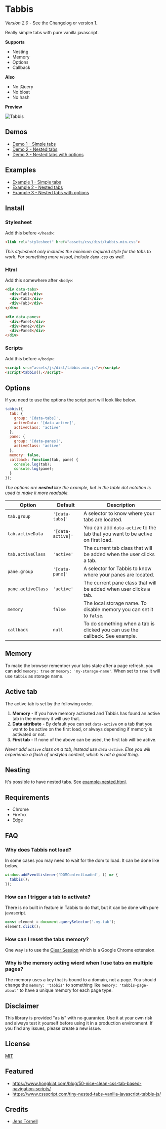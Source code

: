 # Tabbis

*Version 2.0* - See the [Changelog](CHANGELOG.md) or [version 1](old).

Really simple tabs with pure vanilla javascript.

**Supports**

- Nesting
- Memory
- Options
- Callback

**Also**

- No jQuery
- No bloat
- No hash

**Preview**

![Tabbis](screenshot.png)

## Demos

- [Demo 1 - Simple tabs](https://csspoo.com/tabbis/example-simple.html)
- [Demo 2 - Nested tabs](https://csspoo.com/tabbis/example-nested.html)
- [Demo 3 - Nested tabs with options](https://csspoo.com/tabbis/example-nested-with-options.html)

## Examples

- [Example 1 - Simple tabs](example-simple.html)
- [Example 2 - Nested tabs](example-nested.html)
- [Example 3 - Nested tabs with options](example-nested-with-options.html)

## Install

### Stylesheet

Add this before `</head>`:

```html
<link rel="stylesheet" href="assets/css/dist/tabbis.min.css">
```

*This stylesheet only includes the minimum required style for the tabs to work. For something more visual, include `demo.css` as well.*

### Html

Add this somewhere after `<body>`:

```html
<div data-tabs>
  <div>Tab1</div>
  <div>Tab2</div>
  <div>Tab3</div>
</div>

<div data-panes>
  <div>Pane1</div>
  <div>Pane2</div>
  <div>Pane3</div>
</div>
```

### Scripts

Add this before `</body>`:

```html
<script src="assets/js/dist/tabbis.min.js"></script>
<script>tabbis();</script>
```

## Options

If you need to use the options the script part will look like below.

```js
tabbis({
  tab: {
    group: '[data-tabs]',
    activeData: '[data-active]',
    activeClass: 'active'
  },
  pane: {
    group: '[data-panes]',
    activeClass: 'active'
  },
  memory: false,
  callback: function(tab, pane) {
    console.log(tab);
    console.log(pane);
  }
});
```

*The options are **nested** like the example, but in the table dot notation is used to make it more readable.*

| Option             | Default           | Description |
| ------------------ | ----------------- | ----------- |
| `tab.group`        | `'[data-tabs]'`   | A selector to know where your tabs are located. |
| `tab.activeData`   | `'[data-active]'` | You can add `data-active` to the tab that you want to be active on first load. |
| `tab.activeClass`  | `'active'`        | The current tab class that will be added when the user clicks a tab. |
| `pane.group`       | `'[data-pane]'`   | A selector for Tabbis to know where your panes are located. |
| `pane.activeClass` | `'active'`        | The current pane class that will be added when user clicks a tab. |
| `memory`           | `false`           | The local storage name. To disable memory you can set it to `false`. |
| `callback`         | `null`            | To do something when a tab is clicked you can use the callback. See example. |


## Memory

To make the browser remember your tabs state after a page refresh, you can add `memory: true` or `memory: 'my-storage-name'`. When set to `true` it will use `tabbis` as storage name.

## Active tab

The active tab is set by the following order.

1. **Memory** - If you have memory activated and Tabbis has found an active tab in the memory it will use that.
2. **Data attribute** - By default you can set `data-active` on a tab that you want to be active on the first load, or always depending if memory is activated or not.
3. **First tab** - If none of the above can be used, the first tab will be active.

*Never add `active` class on a tab, instead use `data-active`. Else you will experience a flash of unstyled content, which is not a good thing.*

## Nesting

It's possible to have nested tabs. See [example-nested.html](example-nested.html).

## Requirements

- Chrome
- Firefox
- Edge

## FAQ

### Why does Tabbis not load?

In some cases you may need to wait for the dom to load. It can be done like below.

```js
window.addEventListener('DOMContentLoaded', () => {
  tabbis();
});
```

### How can I trigger a tab to activate?

There is no built in feature in Tabbis to do that, but it can be done with pure javascript.

```js
const element = document.querySelector('.my-tab');
element.click();
```

### How can I reset the tabs memory?

One way is to use the [Clear Session](https://chrome.google.com/webstore/detail/clear-session/maejjihldgmkjlfmgpgoebepjchengka) which is a Google Chrome extension.

### Why is the memory acting wierd when I use tabs on multiple pages?

The memory uses a key that is bound to a domain, not a page. You should change the `memory: 'tabbis'` to something like `memory: 'tabbis-page-about'` to have a unique memory for each page type.

## Disclaimer

This library is provided "as is" with no guarantee. Use it at your own risk and always test it yourself before using it in a production environment. If you find any issues, please create a new issue.

## License

[MIT](LICENSE)

## Featured

- https://www.hongkiat.com/blog/50-nice-clean-css-tab-based-navigation-scripts/
- https://www.cssscript.com/tiny-nested-tabs-vanilla-javascript-tabbis-js/

## Credits

- [Jens Törnell](https://github.com/jenstornell)
